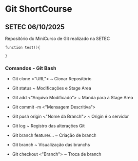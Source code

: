 
# Git ShortCourse

## SETEC 06/10/2025
Repositório do MiniCurso de Git realizado na SETEC
```
function test(){

}
```

### Comandos - Git Bash
* Git clone <"URL"> ~ Clonar Repositório

* Git status ~ Modificações e Stage Area

* Git add <"Arquivo Modificado"> ~ Manda para a Stage Area

* Git commit -m <"Mensagem Descritiva">

* Git push origin <"Nome da Branch"> ~ Origin é o servidor

* Git log ~ Registro das alterações Git

* Git branch feature/...  ~ Criação de branch

* Git branch ~ Visualização das branchs

* Git checkout <"Branch"> ~ Troca de branch
